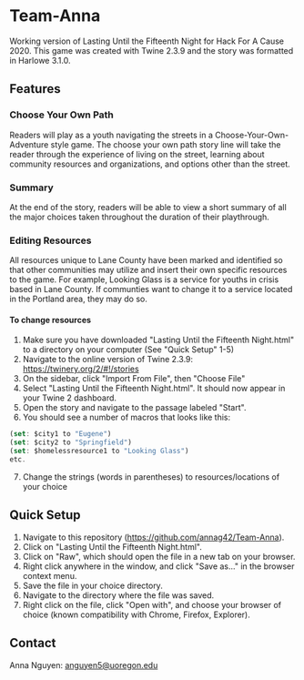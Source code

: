 # Team-Anna
Working version of Lasting Until the Fifteenth Night for Hack For A Cause 2020.
This game was created with Twine 2.3.9 and the story was formatted in Harlowe 3.1.0.

## Features
### Choose Your Own Path
Readers will play as a youth navigating the streets in a Choose-Your-Own-Adventure style game. The choose your own path story line will take the reader through the experience of living on the street, learning about community resources and organizations, and options other than the street.

### Summary
At the end of the story, readers will be able to view a short summary of all the major choices taken throughout the duration of their playthrough.

### Editing Resources
All resources unique to Lane County have been marked and identified so that other communities may utilize and insert their own specific resources to the game. For example, Looking Glass is a service for youths in crisis based in Lane County. If communties want to change it to a service located in the Portland area, they may do so.

#### To change resources
1. Make sure you have downloaded "Lasting Until the Fifteenth Night.html" to a directory on your computer (See "Quick Setup" 1-5)
2. Navigate to the online version of Twine 2.3.9: https://twinery.org/2/#!/stories
3. On the sidebar, click "Import From File", then "Choose File"
4. Select "Lasting Until the Fifteenth Night.html". It should now appear in your Twine 2 dashboard.
5. Open the story and navigate to the passage labeled "Start".
6. You should see a number of macros that looks like this:
```javascript
(set: $city1 to "Eugene")
(set: $city2 to "Springfield")
(set: $homelessresource1 to "Looking Glass")
etc.
```
7. Change the strings (words in parentheses) to resources/locations of your choice

## Quick Setup
1. Navigate to this repository (https://github.com/annag42/Team-Anna).
2. Click on "Lasting Until the Fifteenth Night.html".
3. Click on "Raw", which should open the file in a new tab on your browser.
4. Right click anywhere in the window, and click "Save as..." in the browser context menu.
5. Save the file in your choice directory.
6. Navigate to the directory where the file was saved.
7. Right click on the file, click "Open with", and choose your browser of choice (known compatibility with Chrome, Firefox, Explorer).

## Contact
Anna Nguyen: anguyen5@uoregon.edu
